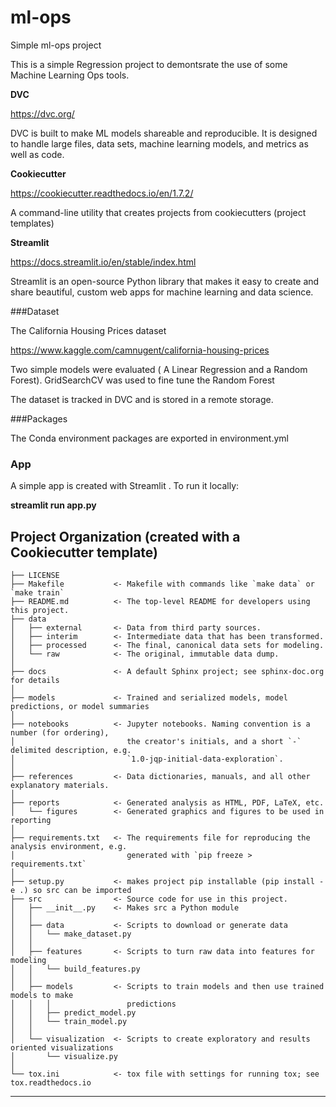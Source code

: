 ml-ops
==============================

Simple ml-ops project

This is a simple Regression project to demontsrate the use of some Machine Learning Ops tools.

**DVC**

https://dvc.org/

DVC is built to make ML models shareable and reproducible. It is designed to handle large files, data sets, machine learning models, and metrics as well as code.

**Cookiecutter**

https://cookiecutter.readthedocs.io/en/1.7.2/

A command-line utility that creates projects from cookiecutters (project templates)

**Streamlit**

https://docs.streamlit.io/en/stable/index.html

Streamlit is an open-source Python library that makes it easy to create and share beautiful, custom web apps for machine learning and data science.


###Dataset

The California Housing Prices dataset

https://www.kaggle.com/camnugent/california-housing-prices


Two simple models were evaluated ( A Linear Regression and a Random Forest). GridSearchCV was used to fine tune the Random Forest

The dataset  is tracked in DVC and is stored in a remote storage.

###Packages

The Conda environment packages are exported in environment.yml

### App

A simple app is created with Streamlit . To run it locally: 

**streamlit run app.py**


Project Organization (created with a Cookiecutter template)
------------

    ├── LICENSE
    ├── Makefile           <- Makefile with commands like `make data` or `make train`
    ├── README.md          <- The top-level README for developers using this project.
    ├── data
    │   ├── external       <- Data from third party sources.
    │   ├── interim        <- Intermediate data that has been transformed.
    │   ├── processed      <- The final, canonical data sets for modeling.
    │   └── raw            <- The original, immutable data dump.
    │
    ├── docs               <- A default Sphinx project; see sphinx-doc.org for details
    │
    ├── models             <- Trained and serialized models, model predictions, or model summaries
    │
    ├── notebooks          <- Jupyter notebooks. Naming convention is a number (for ordering),
    │                         the creator's initials, and a short `-` delimited description, e.g.
    │                         `1.0-jqp-initial-data-exploration`.
    │
    ├── references         <- Data dictionaries, manuals, and all other explanatory materials.
    │
    ├── reports            <- Generated analysis as HTML, PDF, LaTeX, etc.
    │   └── figures        <- Generated graphics and figures to be used in reporting
    │
    ├── requirements.txt   <- The requirements file for reproducing the analysis environment, e.g.
    │                         generated with `pip freeze > requirements.txt`
    │
    ├── setup.py           <- makes project pip installable (pip install -e .) so src can be imported
    ├── src                <- Source code for use in this project.
    │   ├── __init__.py    <- Makes src a Python module
    │   │
    │   ├── data           <- Scripts to download or generate data
    │   │   └── make_dataset.py
    │   │
    │   ├── features       <- Scripts to turn raw data into features for modeling
    │   │   └── build_features.py
    │   │
    │   ├── models         <- Scripts to train models and then use trained models to make
    │   │   │                 predictions
    │   │   ├── predict_model.py
    │   │   └── train_model.py
    │   │
    │   └── visualization  <- Scripts to create exploratory and results oriented visualizations
    │       └── visualize.py
    │
    └── tox.ini            <- tox file with settings for running tox; see tox.readthedocs.io


--------


